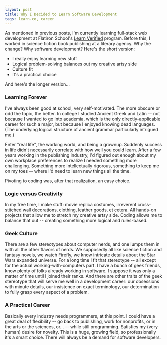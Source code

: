 ```yaml
---
layout: post
title: Why I Decided to Learn Software Development
tags: learn-co, career
---
```


As mentioned in previous posts, I'm currently learning full-stack web development at Flatiron School's [Learn Verified](https://learn.co) program. Before this, I worked in science fiction book publishing at a literary agency. Why the change? Why software development? Here's the short version:

* I really enjoy learning new stuff
* Logical problem-solving balances out my creative artsy side
* Culture fit
* It's a practical choice

And here's the longer version...

### Learning Forever

I've always been good at school, very self-motivated. The more obscure or odd the topic, the better. In college I studied Ancient Greek and Latin -- not because I wanted to go into academia, which is the only directly-applicable career for such a major, but because I enjoyed knowing dead languages. (The underlying logical structure of ancient grammar particularly intrigued me.)

Enter "real life", the working world, and being a grownup. Suddenly success in life didn't necessarily correlate with how well you could learn. After a few years working in the publishing industry, I'd figured out enough about my own workplace preferences to realize I needed something more challenging. Something more intellectually rigorous, something to keep me on my toes -- where I'd need to learn new things all the time. 

Pivoting to coding was, after that realization, an easy choice.

### Logic versus Creativity

In my free time, I make stuff: movie replica costumes, irreverent cross-stitched wall decorations, clothing, leather goods, et cetera. All hands-on projects that allow me to stretch my creative artsy side. Coding allows me to balance that out -- creating something more logical and rules-based.


### Geek Culture

There are a few stereotypes about computer nerds, and one lumps them in with all the other flavors of nerds. We supposedly all like science fiction and fantasy novels, we watch Firefly, we know intricate details about the Star Wars expanded universe. For a long time I fit that stereotype -- all except for the actual working-with-computers part. I have a bunch of geek friends, know plenty of folks already working in software. I suppose it was only a matter of time until I joined their ranks. And there are other traits of the geek stereotype that will serve me well in a development career: our obsessions with minute details, our insistence on exact terminology, our determination to fully grasp every aspect of a problem.


### A Practical Career

Basically every industry needs programmers, at this point. I could have a great deal of flexibility -- go back to publishing, work for nonprofits, or in the arts or the sciences, or... -- while still programming. Satisfies my (very human) desire for novelty. This is a huge, growing field, so professionally it's a smart choice. There will always be a demand for software developers.





